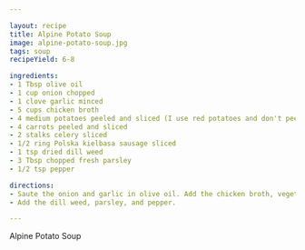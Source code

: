 ```yaml
---

layout: recipe
title: Alpine Potato Soup
image: alpine-potato-soup.jpg
tags: soup
recipeYield: 6-8

ingredients:
- 1 Tbsp olive oil
- 1 cup onion chopped
- 1 clove garlic minced
- 5 cups chicken broth
- 4 medium potatoes peeled and sliced (I use red potatoes and don't peel)
- 4 carrots peeled and sliced
- 2 stalks celery sliced
- 1/2 ring Polska kielbasa sausage sliced
- 1 tsp dried dill weed
- 3 Tbsp chopped fresh parsley
- 1/2 tsp pepper

directions:
- Saute the onion and garlic in olive oil. Add the chicken broth, vegetables, and sausage to onion mixture. Bring to a boil and simmer 25-30 minutes until potatoes are tender.
- Add the dill weed, parsley, and pepper.

---
```


Alpine Potato Soup
